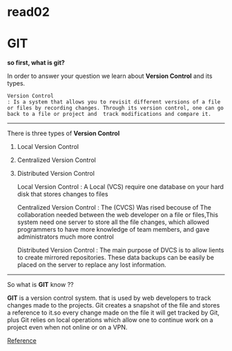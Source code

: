 # read02

# GIT

**so first, what is git?**

In order to answer your question we learn about **Version Control** and its types.

 <!-- Definition -->

    Version Control
    : Is a system that allows you to revisit different versions of a file or files by recording changes. Through its version control, one can go back to a file or project and  track modifications and compare it.

---

<!-- List -->

  There is three types of **Version Control**

  1. Local Version Control
  1. Centralized Version Control
  1. Distributed Version Control


      Local Version Control
      : A Local (VCS) require one database on your hard disk that stores changes to files

      Centralized Version Control
      : The (CVCS) Was rised becouse of The collaboration needed between the web developer on a file or files,This system need one server to store all the file changes, which allowed programmers to have more knowledge of team members, and gave administrators much more control

      Distributed Version Control
      : The main purpose of DVCS is to allow lients to create mirrored repositories. These data backups can be easily be placed on the server to replace any lost information.
---

  So what is **GIT** know ??

**GIT** is a version control system. that is used by web developers to track changes made to the projects. Git creates a snapshot of the file and stores a reference to it.so every change made on the file it will get tracked by Git, plus Git relies on local operations which allow one to continue work on a project even when not online or on a VPN.

<!-- Reference -->

[Reference](https://blog.udemy.com/git-tutorial-a-comprehensive-guide/#2_1)
